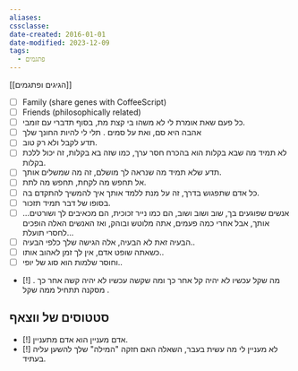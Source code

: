 ```yaml
---
aliases: 
cssclasse: 
date-created: 2016-01-01
date-modified: 2023-12-09
tags:
  - פתגמים
---
```

[[הגיגים ופתגמים]]

- [ ] Family (share genes with CoffeeScript)
- [ ] Friends (philosophically related)
- [ ] כל פעם שאת אומרת לי לא משהו בי קצת מת, בסוף תדברי עם זומבי.
- [ ] אהבה היא סם, ואת על סמים  . תלי לי להיות החונך שלך
- [ ] תדע לקבל ולא רק טוב.
- [ ] לא תמיד מה שבא בקלות הוא בהכרח חסר ערך, כמו שזה בא בקלות, זה יכול ללכת בקלות.
- [ ] תדע שלא תמיד מה שנראה לך מושלם, זה מה שמשלים אותך.
- [ ] אל תחפש מה לקחת, תחפש מה לתת.
- [ ] כל אדם שתפגוש בדרך, זה על מנת ללמד אותך איך להמשיך להתקדם בה.
- [ ] בסופו של דבר תמיד תזכור.
- [ ] ...אנשים שפוגעים בך, שוב ושוב ושוב, הם כמו נייר זכוכית, הם מכאיבים לך ושורטים אותך, אבל אחרי כמה פעמים, אתה מלוטש ובוהק, ואז האנשים האלה הופכים לחסרי תועלת...
- [ ] הבעיה זאת לא הבעיה, אלה הגישה שלך כלפי הבעיה..
- [ ] כשאתה שופט אדם, אין לך זמן לאהוב אותו..
- [ ] וחוסר שלמות הוא סוג של יופי..
- [!] מה שקל עכשיו לא יהיה קל אחר כך ומה שקשה עכשיו לא יהיה קשה אחר כך . מסקנה תתחיל ממה שקל .

## סטטוסים של ווצאף

- [!] אדם מעניין הוא אדם מתעניין.
- [!] לא מעניין לי מה עשית בעבר, השאלה האם חזקה "המילה" שלך להשען עליה בעתיד.
